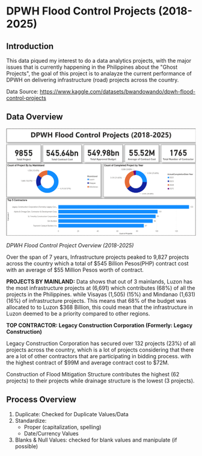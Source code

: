 # DPWH Flood Control Projects (2018-2025)
## Introduction
This data piqued my interest to do a data analytics projects, with the major issues that is currently happening in the Philippines about the "Ghost Projects", the goal of this project is to analayze the current performance of DPWH on delivering infrastructure (road) projects across the country.

Data Source: https://www.kaggle.com/datasets/bwandowando/dpwh-flood-control-projects

## Data Overview

![alt text](https://github.com/Voltaire-22/DPWH-Flood-Control-Projects/blob/main/Project%202/Dashboard.png?raw=true)

*DPWH Flood Control Project Overview (2018-2025)*

Over the span of 7 years, Infrastructure projects peaked to 9,827 projects across the country which a total of $545 Billion Pesos(PHP) contract cost with an average of $55 Million Pesos worth of contract.

**PROJECTS BY MAINLAND:** Data shows that out of 3 mainlands, Luzon has the most infrastructure projects at (6,691) which contributes (68%) of all the projects in the Philippines. while Visayas (1,505) (15%) and Mindanao (1,631) (16%) of infrastructure projects. This means that 68% of the budget was allocated to to Luzon $368 Billion, this could mean that the infrastructure in Luzon deemed to be a priority compared to other regions.

**TOP CONTRACTOR: Legacy Construction Corporation (Formerly: Legacy Construction)**

Legacy Construction Corporation has secured over 132 projects (23%) of all projects across the country, which is a lot of projects considering that there are a lot of other contractors that are participating in bidding process. with the highest contract of $99M and average contract cost to $72M.

Construction of Flood Mitigation Structure contributes the highest (62 projects) to their projects while drainage structure is the lowest (3 projects). 

## Process Overview
1. Duplicate: Checked for Duplicate Values/Data
2. Standardize:
   - Proper (capitalization, spelling)
   - Date/Currency Values
3. Blanks & Null Values: checked for blank values and manipulate (if possible)
